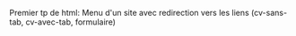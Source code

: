 Premier tp de html: Menu d'un site avec redirection vers les liens (cv-sans-tab, cv-avec-tab, formulaire)
